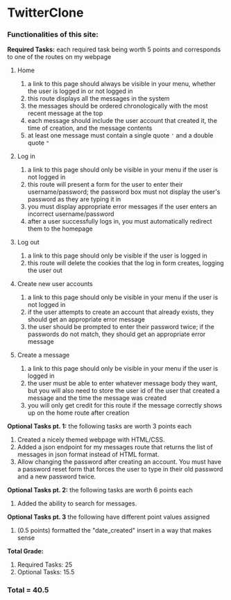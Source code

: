 # TwitterClone

### Functionalities of this site:

**Required Tasks:**
each required task being worth 5 points and corresponds to one of the routes on my webpage

1. Home
    1. a link to this page should always be visible in your menu, whether the user is logged in or not logged in
    1. this route displays all the messages in the system
    1. the messages should be ordered chronologically with the most recent message at the top
    1. each message should include the user account that created it, the time of creation, and the message contents
    1. at least one message must contain a single quote `'` and a double quote `"`

1. Log in
    1. a link to this page should only be visible in your menu if the user is not logged in
    1. this route will present a form for the user to enter their username/password;
       the password box must not display the user's password as they are typing it in
    1. you must display appropriate error messages if the user enters an incorrect username/password
    1. after a user successfully logs in, you must automatically redirect them to the homepage

1. Log out
    1. a link to this page should only be visible if the user is logged in
    1. this route will delete the cookies that the log in form creates, logging the user out


1. Create new user accounts
    1. a link to this page should only be visible in your menu if the user is not logged in
    1. if the user attempts to create an account that already exists, they should get an appropriate error message
    1. the user should be prompted to enter their password twice; if the passwords do not match, they should get an appropriate error message

1. Create a message
    1. a link to this page should only be visible in your menu if the user is logged in
    1. the user must be able to enter whatever message body they want,
       but you will also need to store the user id of the user that created a message and the time the message was created
    1. you will only get credit for this route if the message correctly shows up on the home route after creation  
    

**Optional Tasks pt. 1:**
the following tasks are worth 3 points each

1. Created a nicely themed webpage with HTML/CSS.
1. Added a json endpoint for my messages route that returns the list of messages in json format instead of HTML format.
1. Allow changing the password after creating an account. You must have a password reset form that forces the user to type in their old password and a new password twice.

**Optional Tasks pt. 2:**
the following tasks are worth 6 points each

1. Added the ability to search for messages.

**Optional Tasks pt. 3**
the following have different point values assigned

1. (0.5 points) formatted the "date_created" insert in a way that makes sense

**Total Grade:**
1. Required Tasks: 25
2. Optional Tasks: 15.5
### Total = 40.5
